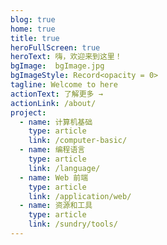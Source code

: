 ```yaml
---
blog: true
home: true
title: true
heroFullScreen: true
heroText: 嗨，欢迎来到这里！
bgImage:  bgImage.jpg
bgImageStyle: Record<opacity = 0>
tagline: Welcome to here
actionText: 了解更多 →
actionLink: /about/
project:
  - name: 计算机基础
    type: article
    link: /computer-basic/
  - name: 编程语言
    type: article
    link: /language/
  - name: Web 前端
    type: article
    link: /application/web/
  - name: 资源和工具
    type: article
    link: /sundry/tools/
---
```

